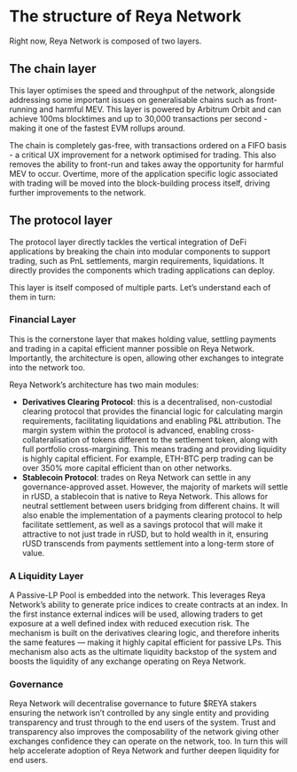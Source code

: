 # The structure of Reya Network

Right now, Reya Network is composed of two layers.

## **The chain layer**

This layer optimises the speed and throughput of the network, alongside addressing some important issues on generalisable chains such as front-running and harmful MEV. This layer is powered by Arbitrum Orbit and can achieve 100ms blocktimes and up to 30,000 transactions per second - making it one of the fastest EVM rollups around.

The chain is completely gas-free, with transactions ordered on a FIFO basis - a critical UX improvement for a network optimised for trading. This also removes the ability to front-run and takes away the opportunity for harmful MEV to occur. Overtime, more of the application specific logic associated with trading will be moved into the block-building process itself, driving further improvements to the network.

## **The protocol layer**

The protocol layer directly tackles the vertical integration of DeFi applications by breaking the chain into modular components to support trading, such as PnL settlements, margin requirements, liquidations. It directly provides the components which trading applications can deploy.

This layer is itself composed of multiple parts. Let’s understand each of them in turn:

### **Financial Layer**&#x20;

This is the cornerstone layer that makes holding value, settling payments and trading in a capital efficient manner possible on Reya Network. Importantly, the architecture is open, allowing other exchanges to integrate into the network too.

Reya Network’s architecture has two main modules:

* **Derivatives Clearing Protocol**: this is a decentralised, non-custodial clearing protocol that provides the financial logic for calculating margin requirements, facilitating liquidations and enabling P\&L attribution. The margin system within the protocol is advanced, enabling cross-collateralisation of tokens different to the settlement token, along with full portfolio cross-margining. This means trading and providing liquidity is highly capital efficient. For example, ETH-BTC perp trading can be over 350% more capital efficient than on other networks.
* **Stablecoin Protocol**: trades on Reya Network can settle in any governance-approved asset. However, the majority of markets will settle in rUSD, a stablecoin that is native to Reya Network. This allows for neutral settlement between users bridging from different chains. It will also enable the implementation of a payments clearing protocol to help facilitate settlement, as well as a savings protocol that will make it attractive to not just trade in rUSD, but to hold wealth in it, ensuring rUSD transcends from payments settlement into a long-term store of value.

### **A Liquidity Layer**

A Passive-LP Pool is embedded into the network. This leverages Reya Network’s ability to generate price indices to create contracts at an index. In the first instance external indices will be used, allowing traders to get exposure at a well defined index with reduced execution risk. The mechanism is built on the derivatives clearing logic, and therefore inherits the same features — making it highly capital efficient for passive LPs. This mechanism also acts as the ultimate liquidity backstop of the system and boosts the liquidity of any exchange operating on Reya Network.

### **Governance**

Reya Network will decentralise governance to future $REYA stakers ensuring the network isn’t controlled by any single entity and providing transparency and trust through to the end users of the system. Trust and transparency also improves the composability of the network giving other exchanges confidence they can operate on the network, too. In turn this will help accelerate adoption of Reya Network and further deepen liquidity for end users.
